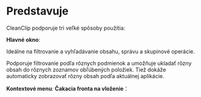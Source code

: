 # Predstavuje

CleanClip podporuje tri veľké spôsoby použitia:

**Hlavné okno**:

Ideálne na filtrovanie a vyhľadávanie obsahu, správu a skupinové operácie.

Podporuje filtrovanie podľa rôznych podmienok a umožňuje ukladať rôzny obsah do rôznych zoznamov obľúbených položiek. Tiež dokáže automaticky zobrazovať rôzny obsah podľa aktuálnej aplikácie.

**Kontextové menu**:
**Čakacia fronta na vloženie**：